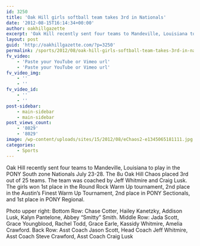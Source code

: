 ```yaml
---
id: 3250
title: 'Oak Hill girls softball team takes 3rd in Nationals'
date: '2012-08-15T16:14:34+00:00'
author: oakhillgazette
excerpt: 'Oak Hill recently sent four teams to Mandeville, Louisiana to play in the PONY South zone Nationals July 23-28. The 8u Oak Hill Chaos placed 3rd out of 25 teams. The team was coached by Jeff Whitmire and Craig Lusk. The girls won 1st place in the Round Rock Warm Up tournament, 2nd place in the Austin''s Finest Warm Up Tournament, 2nd place in PONY Sectionals, and 1st place in PONY Regional. '
layout: post
guid: 'http://oakhillgazette.com/?p=3250'
permalink: /sports/2012/08/oak-hill-girls-softball-team-takes-3rd-in-nationals/
fv_video:
    - 'Paste your YouTube or Vimeo url'
    - 'Paste your YouTube or Vimeo url'
fv_video_img:
    - ''
    - ''
fv_video_id:
    - ''
    - ''
post-sidebar:
    - main-sidebar
    - main-sidebar
post_views_count:
    - '8029'
    - '8029'
image: /wp-content/uploads/sites/15/2012/08/eChaos2-e1345065181111.jpg
categories:
    - Sports
---
```


Oak Hill recently sent four teams to Mandeville, Louisiana to play in the PONY South zone Nationals July 23-28. The 8u Oak Hill Chaos placed 3rd out of 25 teams. The team was coached by Jeff Whitmire and Craig Lusk. The girls won 1st place in the Round Rock Warm Up tournament, 2nd place in the Austin’s Finest Warm Up Tournament, 2nd place in PONY Sectionals, and 1st place in PONY Regional.

Photo upper right: Bottom Row: Chase Cotter, Hailey Kanetzky, Addison Lusk, Kalyn Pantelone, Abbey “Smitty” Smith. Middle Row: Jada Scott, Grace Youngblood, Rachel Todd, Grace Earle, Kassidy Whitmire, Amelia Crawford. Back Row: Asst Coach Jason Scott, Head Coach Jeff Whitmire, Asst Coach Steve Crawford, Asst Coach Craig Lusk